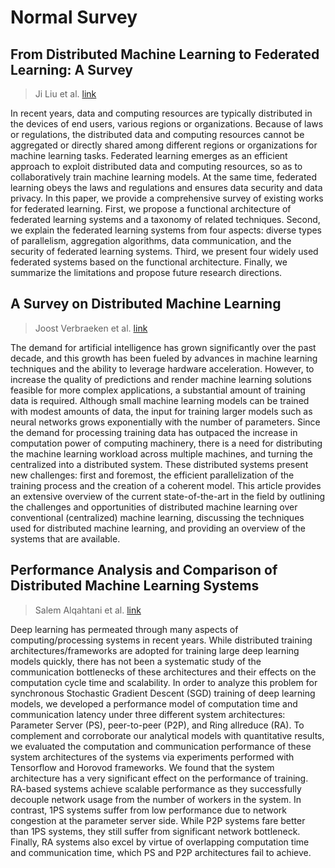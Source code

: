 # Normal Survey

## From Distributed Machine Learning to Federated Learning: A Survey

> Ji Liu et al. [link](https://arxiv.org/pdf/2104.14362.pdf)

In recent years, data and computing resources are typically distributed in the devices of end users, various regions or organizations. Because of laws or regulations, the distributed data and computing resources cannot be aggregated or directly shared among different regions or organizations for machine learning tasks. Federated learning emerges as an efficient approach to exploit distributed data and computing resources, so as to collaboratively train machine learning models. At the same time, federated learning obeys the laws and regulations and ensures data security and data privacy. In this paper, we provide a comprehensive survey of existing works for federated learning. First, we propose a functional architecture of federated learning systems and a taxonomy of related techniques. Second, we explain the federated learning systems from four aspects: diverse types of parallelism, aggregation algorithms, data communication, and the security of federated learning systems. Third, we present four widely used federated systems based on the functional architecture. Finally, we summarize the limitations and propose future research directions.

## A Survey on Distributed Machine Learning

> Joost Verbraeken et al. [link](https://dl.acm.org/doi/abs/10.1145/3377454)

The demand for artificial intelligence has grown significantly over the past decade, and this growth has been fueled by advances in machine learning techniques and the ability to leverage hardware acceleration. However, to increase the quality of predictions and render machine learning solutions feasible for more complex applications, a substantial amount of training data is required. Although small machine learning models can be trained with modest amounts of data, the input for training larger models such as neural networks grows exponentially with the number of parameters. Since the demand for processing training data has outpaced the increase in computation power of computing machinery, there is a need for distributing the machine learning workload across multiple machines, and turning the centralized into a distributed system. These distributed systems present new challenges: first and foremost, the efficient parallelization of the training process and the creation of a coherent model. This article provides an extensive overview of the current state-of-the-art in the field by outlining the challenges and opportunities of distributed machine learning over conventional (centralized) machine learning, discussing the techniques used for distributed machine learning, and providing an overview of the systems that are available.

## Performance Analysis and Comparison of Distributed Machine Learning Systems

> Salem Alqahtani et al. [link](https://arxiv.org/pdf/1909.02061.pdf)

Deep learning has permeated through many aspects of computing/processing systems in recent years. While distributed training architectures/frameworks are adopted for training large deep learning models quickly, there has not been a systematic study of the communication bottlenecks of these architectures and their effects on the computation cycle time and scalability. In order to analyze this problem for synchronous Stochastic Gradient Descent (SGD) training of deep learning models, we developed a performance model of computation time and communication latency under three different system architectures: Parameter Server (PS), peer-to-peer (P2P), and Ring allreduce (RA). To complement and corroborate our analytical models with quantitative results, we evaluated the computation and communication performance of these system architectures of the systems via experiments performed with Tensorflow and Horovod frameworks. We found that the system architecture has a very significant effect on the performance of training. RA-based systems achieve scalable performance as they successfully decouple network usage from the number of workers in the system. In contrast, 1PS systems suffer from low performance due to network congestion at the parameter server side. While P2P systems fare better than 1PS systems, they still suffer from significant network bottleneck. Finally, RA systems also excel by virtue of overlapping computation time and communication time, which PS and P2P architectures fail to achieve.

